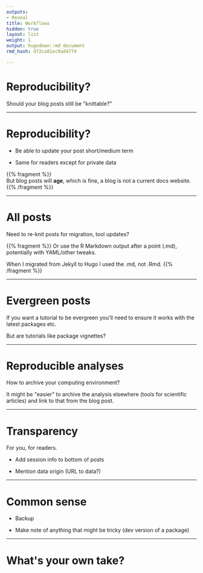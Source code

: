 ```yaml
---
outputs:
- Reveal
title: Workflows
hidden: true
layout: list
weight: 1
output: hugodown::md_document
rmd_hash: d72ca81ec9ad4774

---
```


Reproducibility?
================

Should your blog posts still be "knittable?"

------------------------------------------------------------------------

Reproducibility?
================

-   Be able to update your post short/medium term

-   Same for readers except for private data

{{% fragment %}} </br> But blog posts will **age**, which is fine, a blog is not a current docs website. {{% /fragment %}}

------------------------------------------------------------------------

All posts
=========

Need to re-knit posts for migration, tool updates?

{{% fragment %}} Or use the R Markdown output after a point (.md), potentially with YAML/other tweaks.

When I migrated from Jekyll to Hugo I used the .md, not .Rmd. {{% /fragment %}}

------------------------------------------------------------------------

Evergreen posts
===============

If you want a tutorial to be evergreen you'll need to ensure it works with the latest packages etc.

But are tutorials like package vignettes?

------------------------------------------------------------------------

Reproducible analyses
=====================

How to archive your computing environment?

It might be "easier" to archive the analysis elsewhere (tools for scientific articles) and link to that from the blog post.

------------------------------------------------------------------------

Transparency
============

For you, for readers.

-   Add session info to bottom of posts

-   Mention data origin (URL to data?)

------------------------------------------------------------------------

Common sense
============

-   Backup

-   Make note of anything that might be tricky (dev version of a package)

------------------------------------------------------------------------

What's your own take?
=====================

